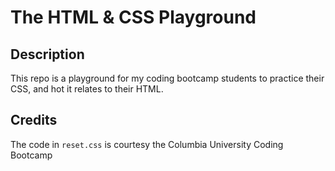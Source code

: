 # The HTML & CSS Playground

## Description

This repo is a playground for my coding bootcamp students to practice their CSS, and hot it relates to their HTML.

## Credits

The code in `reset.css` is courtesy the Columbia University Coding Bootcamp
